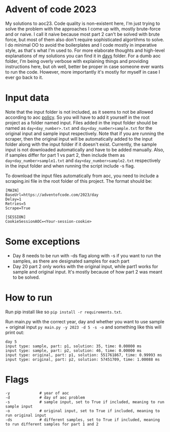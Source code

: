 # Advent of code 2023
My solutions to aoc23. Code quality is non-existent here, I'm just trying to solve the problem with the approaches I come up with, mostly brute-force and or naive. I call it naive because most part 2 can't be solved with brute force, but most of them also don't require sophisticated algortihms to solve. I do minimal OO to avoid the boilerplates and I code mostly in imperative style, as that's what I'm used to.
For more elaborate thoughts and high-level explanations of my solutions you can find it in [days](days) folder. For a dumb aoc folder, I'm being overly verbose with explaining things and providing instructions here, but oh well, better be proper in case someone ever wants to run the code. However, more importantly it's mostly for myself in case I ever go back to it.

# Input data
Note that the input folder is not included, as it seems to not be allowed according to aoc [policy](https://adventofcode.com/2023/about). So you will have to add it yourself in the root project as a folder named input.
Files added in the input folder should be named as `day<day_number>.txt` and `day<day_number>sample.txt` for the original input and sample input respectively. Note that if you are running the scraper, then the original input will be automatically added to the input folder along with the input folder if it doesn't exist. Currently, the sample input is not downloaded automatically and have to be added manually.
Also, if samples differ for part 1 vs part 2, then include them as `day<day_number>sample1.txt` and `day<day_number>sample2.txt` respectively in the input folder and when running the script include -s flag. 

To download the input files automatically from aoc, you need to include a scraping.ini file in the root folder of this project. The format should be:
```
[MAIN]
BaseUrl=https://adventofcode.com/2023/day
Delay=1
Retries=5
Scrape=True

[SESSION]
CookieSessionAOC=<Your-session-cookie>
```

# Some exceptions
* Day 8 needs to be run with -ds flag along with -s if you want to run the samples, as there are designated samples for each part
* Day 20 part 2 only works with the original input, while part1 works for sample and original input. It's mostly because of how part 2 was meant to be solved.

# How to run
Run pip install like so `pip install -r requirements.txt`.

Run main.py with the correct year, day and whether you want to use sample + original input `py main.py -y 2023 -d 5 -s -o` and something like this will print out:
 ```
 day 5
 input type: sample, part: p1, solution: 35, time: 0.00000 ms
 input type: sample, part: p2, solution: 46, time: 0.00000 ms
 input type: original, part: p1, solution: 551761867, time: 0.99993 ms
 input type: original, part: p2, solution: 57451709, time: 1.00088 ms
 ```

# Flags
```
-y             # year of aoc
-d             # day of aoc problem
-s             # sample input, set to True if included, meaning to run sample input
-o             # original input, set to True if included, meaning to run original input
-ds            # different samples, set to True if included, meaning to run different samples for part 1 and 2
```
